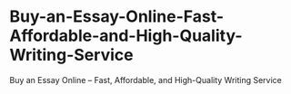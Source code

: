 # Buy-an-Essay-Online-Fast-Affordable-and-High-Quality-Writing-Service
Buy an Essay Online – Fast, Affordable, and High-Quality Writing Service
